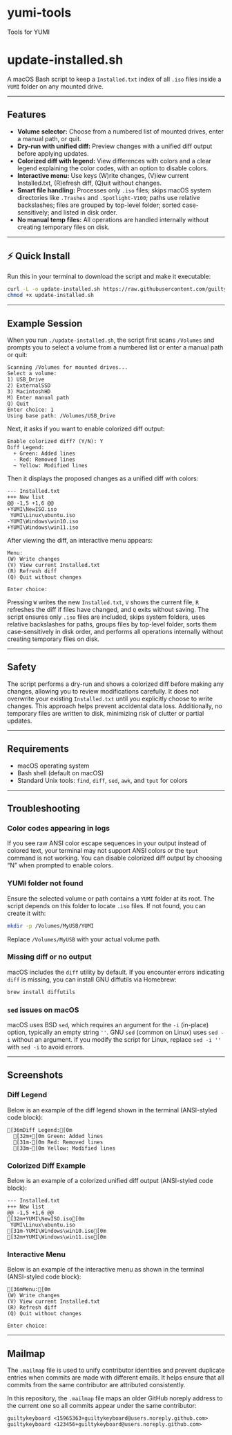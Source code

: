 # yumi-tools
Tools for YUMI

# update-installed.sh

A macOS Bash script to keep a `Installed.txt` index of all `.iso` files inside a `YUMI` folder on any mounted drive.

---

## Features

- **Volume selector:** Choose from a numbered list of mounted drives, enter a manual path, or quit.
- **Dry-run with unified diff:** Preview changes with a unified diff output before applying updates.
- **Colorized diff with legend:** View differences with colors and a clear legend explaining the color codes, with an option to disable colors.
- **Interactive menu:** Use keys (W)rite changes, (V)iew current Installed.txt, (R)efresh diff, (Q)uit without changes.
- **Smart file handling:** Processes only `.iso` files; skips macOS system directories like `.Trashes` and `.Spotlight-V100`; paths use relative backslashes; files are grouped by top-level folder; sorted case-sensitively; and listed in disk order.
- **No manual temp files:** All operations are handled internally without creating temporary files on disk.

---

## ⚡ Quick Install

Run this in your terminal to download the script and make it executable:

```bash
curl -L -o update-installed.sh https://raw.githubusercontent.com/guiltykeyboard/yumi-tools/main/MacOS/update-installed.sh
chmod +x update-installed.sh
```

---

## Example Session

When you run `./update-installed.sh`, the script first scans `/Volumes` and prompts you to select a volume from a numbered list or enter a manual path or quit:

```
Scanning /Volumes for mounted drives...
Select a volume:
1) USB_Drive
2) ExternalSSD
3) MacintoshHD
M) Enter manual path
Q) Quit
Enter choice: 1
Using base path: /Volumes/USB_Drive
```

Next, it asks if you want to enable colorized diff output:

```
Enable colorized diff? (Y/N): Y
Diff Legend:
  + Green: Added lines
  - Red: Removed lines
  ~ Yellow: Modified lines
```

Then it displays the proposed changes as a unified diff with colors:

```
--- Installed.txt
+++ New list
@@ -1,5 +1,6 @@
+YUMI\NewISO.iso
 YUMI\Linux\ubuntu.iso
-YUMI\Windows\win10.iso
+YUMI\Windows\win11.iso
```

After viewing the diff, an interactive menu appears:

```
Menu:
(W) Write changes
(V) View current Installed.txt
(R) Refresh diff
(Q) Quit without changes

Enter choice:
```

Pressing `W` writes the new `Installed.txt`, `V` shows the current file, `R` refreshes the diff if files have changed, and `Q` exits without saving. The script ensures only `.iso` files are included, skips system folders, uses relative backslashes for paths, groups files by top-level folder, sorts them case-sensitively in disk order, and performs all operations internally without creating temporary files on disk.

---

## Safety

The script performs a dry-run and shows a colorized diff before making any changes, allowing you to review modifications carefully. It does not overwrite your existing `Installed.txt` until you explicitly choose to write changes. This approach helps prevent accidental data loss. Additionally, no temporary files are written to disk, minimizing risk of clutter or partial updates.

---

## Requirements

- macOS operating system
- Bash shell (default on macOS)
- Standard Unix tools: `find`, `diff`, `sed`, `awk`, and `tput` for colors

---

## Troubleshooting

### Color codes appearing in logs

If you see raw ANSI color escape sequences in your output instead of colored text, your terminal may not support ANSI colors or the `tput` command is not working. You can disable colorized diff output by choosing “N” when prompted to enable colors.

### YUMI folder not found

Ensure the selected volume or path contains a `YUMI` folder at its root. The script depends on this folder to locate `.iso` files. If not found, you can create it with:

```bash
mkdir -p /Volumes/MyUSB/YUMI
```

Replace `/Volumes/MyUSB` with your actual volume path.

### Missing diff or no output

macOS includes the `diff` utility by default. If you encounter errors indicating `diff` is missing, you can install GNU diffutils via Homebrew:

```bash
brew install diffutils
```

### `sed` issues on macOS

macOS uses BSD `sed`, which requires an argument for the `-i` (in-place) option, typically an empty string `''`. GNU `sed` (common on Linux) uses `sed -i` without an argument. If you modify the script for Linux, replace `sed -i ''` with `sed -i` to avoid errors.

---

## Screenshots

### Diff Legend

Below is an example of the diff legend shown in the terminal (ANSI-styled code block):

```ansi
[36mDiff Legend:[0m
  [32m+[0m Green: Added lines
  [31m-[0m Red: Removed lines
  [33m~[0m Yellow: Modified lines
```

### Colorized Diff Example

Below is an example of a colorized unified diff output (ANSI-styled code block):

```ansi
--- Installed.txt
+++ New list
@@ -1,5 +1,6 @@
[32m+YUMI\NewISO.iso[0m
 YUMI\Linux\ubuntu.iso
[31m-YUMI\Windows\win10.iso[0m
[32m+YUMI\Windows\win11.iso[0m
```

### Interactive Menu

Below is an example of the interactive menu as shown in the terminal (ANSI-styled code block):

```ansi
[36mMenu:[0m
(W) Write changes
(V) View current Installed.txt
(R) Refresh diff
(Q) Quit without changes

Enter choice:
```

---

## Mailmap

The `.mailmap` file is used to unify contributor identities and prevent duplicate entries when commits are made with different emails. It helps ensure that all commits from the same contributor are attributed consistently.

In this repository, the `.mailmap` file maps an older GitHub noreply address to the current one so all commits appear under the same contributor:

```plaintext
guiltykeyboard <15965363+guiltykeyboard@users.noreply.github.com> guiltykeyboard <123456+guiltykeyboard@users.noreply.github.com>
```
